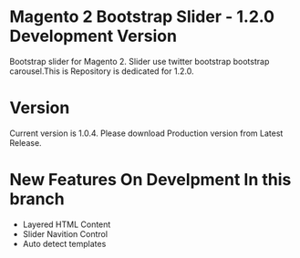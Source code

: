 # Magento 2 Bootstrap Slider - 1.2.0 Development Version

Bootstrap slider for Magento 2. 
Slider use twitter bootstrap bootstrap carousel.This is Repository is dedicated for 1.2.0.

# Version
Current version is 1.0.4. Please download Production version from Latest Release.



# New Features On Develpment In this branch

* Layered HTML Content
* Slider Navition Control
* Auto detect templates




